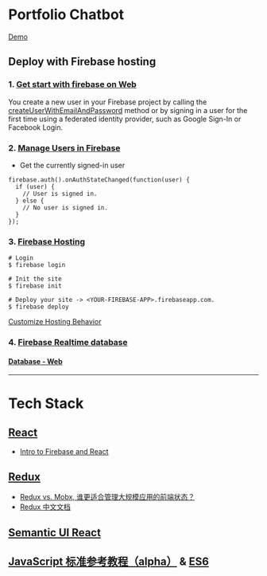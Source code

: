 # Portfolio Chatbot

[Demo](https://chatlolw.firebaseapp.com/index_bk.html)

## Deploy with Firebase hosting
### 1. [Get start with firebase on Web](https://firebase.google.com/docs/web/setup?utm_source=welcome&utm_medium=email&utm_campaign=welcome_B)
You create a new user in your Firebase project by calling the [createUserWithEmailAndPassword](https://firebase.google.com/docs/auth/web/password-auth#create_a_password-based_account) method or by signing in a user for the first time using a federated identity provider, such as Google Sign-In or Facebook Login.

### 2. [Manage Users in Firebase](https://firebase.google.com/docs/auth/web/manage-users)
- Get the currently signed-in user
```
firebase.auth().onAuthStateChanged(function(user) {
  if (user) {
    // User is signed in.
  } else {
    // No user is signed in.
  }
});
```

### 3. [Firebase Hosting](https://firebase.google.com/docs/hosting/)

```
# Login
$ firebase login

# Init the site
$ firebase init

# Deploy your site -> <YOUR-FIREBASE-APP>.firebaseapp.com.
$ firebase deploy

```
[Customize Hosting Behavior](https://firebase.google.com/docs/hosting/url-redirects-rewrites)

### 4. [Firebase Realtime database](https://firebase.google.com/docs/database/)
#### [Database - Web](https://firebase.google.com/docs/database/web/start)

***

# Tech Stack
## [React](https://reactjs.org/docs/getting-started.html)
- [Intro to Firebase and React](https://css-tricks.com/intro-firebase-react/)

## [Redux](https://redux.js.org/)
- [Redux vs. Mobx, 谁更适合管理大规模应用的前端状态？](https://www.jianshu.com/p/5d743203744d)
- [Redux 中文文档](https://cn.redux.js.org/)

## [Semantic UI React](https://react.semantic-ui.com/introduction)

## [JavaScript 标准参考教程（alpha）](http://javascript.ruanyifeng.com/) & [ES6](http://es6.ruanyifeng.com/?search=%60&x=0&y=0)
